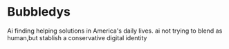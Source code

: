 # Bubbledys
Ai finding helping solutions in America's daily lives. 
ai not trying to blend as human,but stablish a conservative digital identity
